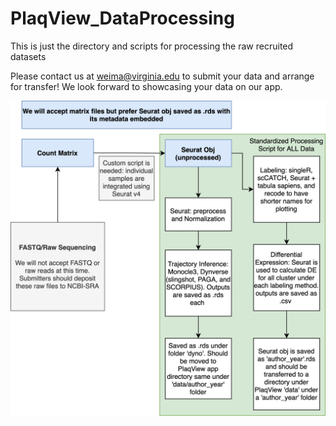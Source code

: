 # PlaqView_DataProcessing
 This is just the directory and scripts for processing the raw recruited datasets

 Please contact us at weima@virginia.edu to submit your data and arrange for transfer! We look forward to showcasing your data on our app.

<img src="www/PlaqView_data_processing_diagram_05162021.png" alt="Preprocessing_steps"/>

